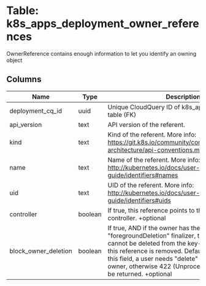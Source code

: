 
# Table: k8s_apps_deployment_owner_references
OwnerReference contains enough information to let you identify an owning object
## Columns
| Name        | Type           | Description  |
| ------------- | ------------- | -----  |
|deployment_cq_id|uuid|Unique CloudQuery ID of k8s_apps_deployments table (FK)|
|api_version|text|API version of the referent.|
|kind|text|Kind of the referent. More info: https://git.k8s.io/community/contributors/devel/sig-architecture/api-conventions.md#types-kinds|
|name|text|Name of the referent. More info: http://kubernetes.io/docs/user-guide/identifiers#names|
|uid|text|UID of the referent. More info: http://kubernetes.io/docs/user-guide/identifiers#uids|
|controller|boolean|If true, this reference points to the managing controller. +optional|
|block_owner_deletion|boolean|If true, AND if the owner has the "foregroundDeletion" finalizer, then the owner cannot be deleted from the key-value store until this reference is removed. Defaults to false. To set this field, a user needs "delete" permission of the owner, otherwise 422 (Unprocessable Entity) will be returned. +optional|
